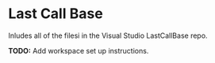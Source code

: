 # Last Call Base

Inludes all of the filesi in the Visual Studio LastCallBase repo.

**TODO:** Add workspace set up instructions.